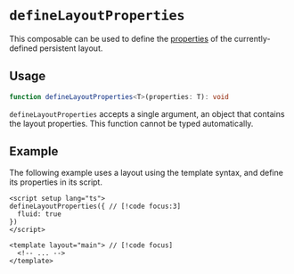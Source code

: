 # `defineLayoutProperties`

This composable can be used to define the [properties](../../guide/pages-and-layouts.md#persistent-layout-properties) of the currently-defined persistent layout.

## Usage

```ts
function defineLayoutProperties<T>(properties: T): void
```

`defineLayoutProperties` accepts a single argument, an object that contains the layout properties. This function cannot be typed automatically.


## Example

The following example uses a layout using the template syntax, and define its properties in its script.

```vue
<script setup lang="ts">
defineLayoutProperties({ // [!code focus:3]
  fluid: true
})
</script>

<template layout="main"> // [!code focus]
  <!-- ... -->
</template>
```
